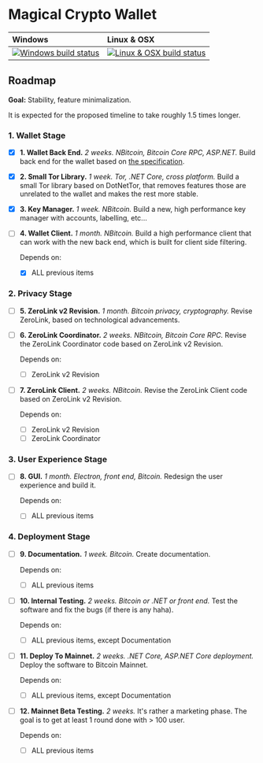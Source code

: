 # Magical Crypto Wallet

| Windows | Linux & OSX
| :---- | :------ |
[![Windows build status][1]][2] | [![Linux & OSX build status][3]][4] |

[1]: https://ci.appveyor.com/api/projects/status/5om770ij8gnykqab?svg=true
[2]: https://ci.appveyor.com/project/nopara73/magicalcryptowallet
[3]: https://travis-ci.org/nopara73/MagicalCryptoWallet.svg?branch=master
[4]: https://travis-ci.org/nopara73/MagicalCryptoWallet

## Roadmap

**Goal:** Stability, feature minimalization.

It is expected for the proposed timeline to take roughly 1.5 times longer.

### 1. Wallet Stage

- [x] **1. Wallet Back End.** *2 weeks. NBitcoin, Bitcoin Core RPC, ASP.NET.* Build back end for the wallet based on [the specification](https://github.com/nopara73/MagicalCryptoWallet/blob/master/MagicalCryptoWallet.Backend/README.md).
- [x] **2. Small Tor Library.** *1 week. Tor, .NET Core, cross platform.* Build a small Tor library based on DotNetTor, that removes features those are unrelated to the wallet and makes the rest more stable.
- [x] **3. Key Manager.** *1 week. NBitcoin.* Build a new, high performance key manager with accounts, labelling, etc...
- [ ] **4. Wallet Client.** *1 month. NBitcoin.* Build a high performance client that can work with the new back end, which is built for client side filtering.

  Depends on:
  - [x] ALL previous items
  
### 2. Privacy Stage

- [ ] **5. ZeroLink v2 Revision.** *1 month. Bitcoin privacy, cryptography.* Revise ZeroLink, based on technological advancements.
- [ ] **6. ZeroLink Coordinator.** *2 weeks. NBitcoin, Bitcoin Core RPC.* Revise the ZeroLink Coordinator code based on ZeroLink v2 Revision.

  Depends on:
  - [ ] ZeroLink v2 Revision
  
- [ ] **7. ZeroLink Client.** *2 weeks. NBitcoin.* Revise the ZeroLink Client code based on ZeroLink v2 Revision.

  Depends on:
  - [ ] ZeroLink v2 Revision
  - [ ] ZeroLink Coordinator

### 3. User Experience Stage

- [ ] **8. GUI.** *1 month. Electron, front end, Bitcoin.* Redesign the user experience and build it.

  Depends on:
  - [ ] ALL previous items
  
### 4. Deployment Stage
  
- [ ] **9. Documentation.** *1 week. Bitcoin.* Create documentation.

  Depends on:
  - [ ] ALL previous items
  
- [ ] **10. Internal Testing.** *2 weeks. Bitcoin or .NET or front end.* Test the software and fix the bugs (if there is any haha).

  Depends on:
  - [ ] ALL previous items, except Documentation
  
- [ ] **11. Deploy To Mainnet.** *2 weeks. .NET Core, ASP.NET Core deployment.* Deploy the software to Bitcoin Mainnet.

  Depends on:
  - [ ] ALL previous items, except Documentation
  
- [ ] **12. Mainnet Beta Testing.** *2 weeks.* It's rather a marketing phase. The goal is to get at least 1 round done with > 100 user.

  Depends on:
  - [ ] ALL previous items
  
